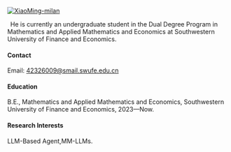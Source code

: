 

[![XiaoMing-milan](https://img.shields.io/badge/XiaoMing--milan-GitHub-blue?logo=github)](https://github.com/XiaoMing-milan)

&ensp;He is currently an undergraduate student in the Dual Degree Program in Mathematics and Applied Mathematics and Economics at Southwestern University of Finance and Economics.
#### Contact

Email: 42326009@smail.swufe.edu.cn

#### Education
B.E.,  Mathematics and Applied Mathematics and Economics, Southwestern University of Finance and Economics, 2023—Now.

#### Research Interests
LLM-Based Agent,MM-LLMs.


